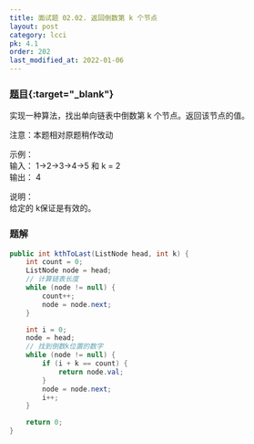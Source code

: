 ```yaml
---
title: 面试题 02.02. 返回倒数第 k 个节点
layout: post
category: lcci
pk: 4.1
order: 202
last_modified_at: 2022-01-06
---
```


### [题目](https://leetcode-cn.com/kth-node-from-end-of-list-lcci/){:target="_blank"}

实现一种算法，找出单向链表中倒数第 k 个节点。返回该节点的值。

注意：本题相对原题稍作改动

示例：  
输入： 1->2->3->4->5 和 k = 2  
输出： 4

说明：  
给定的 k保证是有效的。

### 题解

```java
public int kthToLast(ListNode head, int k) {
    int count = 0;
    ListNode node = head;
    // 计算链表长度
    while (node != null) {
        count++;
        node = node.next;
    }

    int i = 0;
    node = head;
    // 找到倒数k位置的数字
    while (node != null) {
        if (i + k == count) {
            return node.val;
        }
        node = node.next;
        i++;
    }

    return 0;
}
```